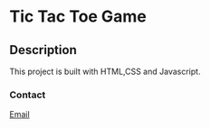# Tic Tac Toe Game

## Description
This project is built with HTML,CSS and Javascript.

### Contact 
[Email](mailto:sanajamal869@gmail.com)


